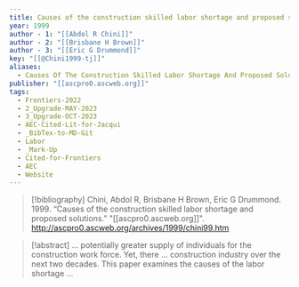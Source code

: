 ```yaml
---
title: Causes of the construction skilled labor shortage and proposed solutions
year: 1999
author - 1: "[[Abdol R Chini]]"
author - 2: "[[Brisbane H Brown]]"
author - 3: "[[Eric G Drummond]]"
key: "[[@Chini1999-tj]]"
aliases:
  - Causes Of The Construction Skilled Labor Shortage And Proposed Solutions
publisher: "[[ascpro0.ascweb.org]]"
tags:
  - Frontiers-2022
  - 2_Upgrade-MAY-2023
  - 3_Upgrade-OCT-2023
  - AEC-Cited-Lit-for-Jacqui
  - _BibTex-to-MD-Git
  - Labor
  - _Mark-Up
  - Cited-for-Frontiers
  - AEC
  - Website
---
```


> [!bibliography]
> Chini, Abdol R, Brisbane H Brown, Eric G Drummond. 1999. “Causes of the construction skilled labor shortage and proposed solutions.” "[[ascpro0.ascweb.org]]". http://ascpro0.ascweb.org/archives/1999/chini99.htm

> [!abstract]
> … potentially greater supply of individuals for the construction work force. Yet, there … construction industry over the next two decades. This paper examines the causes of the labor shortage …